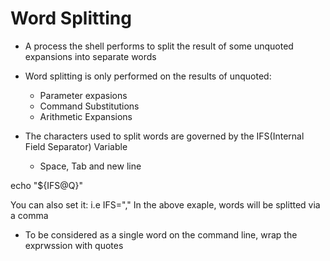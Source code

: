 # Word Splitting

* A process the shell performs to split the result of some unquoted expansions into separate words

* Word splitting is only performed on the results of unquoted:
  * Parameter expasions
  * Command Substitutions
  * Arithmetic Expansions

* The characters used to split words are governed by the IFS(Internal Field Separator) Variable
  * Space, Tab and new line

echo "${IFS@Q}"

You can also set it: i.e IFS=","
        In the above exaple, words will be splitted via a comma


* To be considered as a single word on the command line, wrap the exprwssion with quotes
